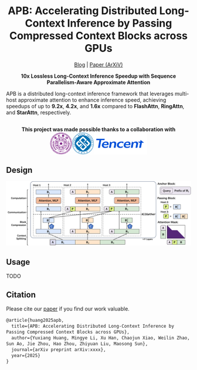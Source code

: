 <div align="center">

<h1>APB: Accelerating Distributed Long-Context Inference by Passing Compressed Context Blocks across GPUs</h1>

<p align="center">
<a href="https://huangyuxiang03.github.io/blogs_apb" target="_blank">Blog</a> |
<a href="" target="_blank">Paper (ArXiV)</a> 
</a>
 
</p>

**10x Lossless Long-Context Inference Speedup with Sequence Parallelism-Aware Approximate Attention**
</div>

APB is a distributed long-context inference framework that leverages multi-host approximate attention to enhance inference speed, achieving speedups of up to **9.2x**, **4.2x**, and **1.6x** compared to **FlashAttn**, **RingAttn**, and **StarAttn**, respectively.

##
<div align="center">
<h4>This project was made possible thanks to a collaboration with <img src="figures/univ.png" height="60px" align="center"/></h4>
</div>

##



## Design


![](figures/design.png)



## Usage

TODO



## Citation

Please cite our [paper](https://arxiv.org/abs/xxxx) if you find our work valuable.

```
@article{huang2025apb,
  title={APB: Accelerating Distributed Long-Context Inference by Passing Compressed Context Blocks across GPUs},
  author={Yuxiang Huang, Mingye Li, Xu Han, Chaojun Xiao, Weilin Zhao, Sun Ao, Jie Zhou, Hao Zhou, Zhiyuan Liu, Maosong Sun},
  journal={arXiv preprint arXiv:xxxx},
  year={2025}
}
```

